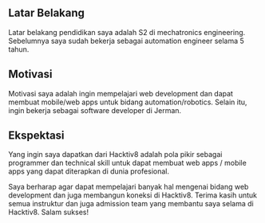 [//]: # "Ceritakan sedikit tentang latar belakangmu seperti pendidikan terakhir atau pekerjaan sebelumnya"

## Latar Belakang

Latar belakang pendidikan saya adalah S2 di mechatronics engineering. Sebelumnya saya sudah bekerja sebagai automation engineer selama 5 tahun.

[//]: # "Motivasi apa yang mendorongmu untuk ikut program coding bootcamp di Hacktiv8?"

## Motivasi

Motivasi saya adalah ingin mempelajari web development dan dapat membuat mobile/web apps untuk bidang automation/robotics. Selain itu, ingin bekerja sebagai software developer di Jerman.

[//]: # "Beri tahu kami, apa yang ingin kamu dapatkan di Hacktiv8 dan apa yang ingin kamu capai setelah lulus dari sini?"

## Ekspektasi

Yang ingin saya dapatkan dari Hacktiv8 adalah pola pikir sebagai programmer dan technical skill untuk dapat membuat web apps / mobile apps yang dapat diterapkan di dunia profesional.

[//]: # "Apakah ada hal lain yang ingin disampaikan? Bila ada, kamu bebas untuk menuliskannya"

Saya berharap agar dapat mempelajari banyak hal mengenai bidang web development dan juga membangun koneksi di Hacktiv8. Terima kasih untuk semua instruktur dan juga admission team yang membantu saya selama di Hacktiv8. Salam sukses!
